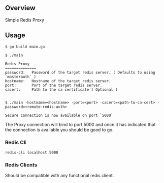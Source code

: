 ## Overview
Simple Redis Proxy


## Usage

```
$ go build main.go

$ ./main

Redis Proxy
==============
password:   Password of the target redis server. ( Defaults to using `masterauth` )
hostname:   Hostname of the target redis server.
port:       Port of the target redis server.
cacert:     Path to the ca certificate ( Optional )


$ ./main -hostname=<hostname> -port=<port> -cacert=<path-to-ca-cert> -password=<remote-redis-auth>

Secure connection is now available on port `5000`

```

The Proxy connection will bind to port 5000 and once it has indicated that the connection is available you should be good to go. 


### Redis Cli
```
redis-cli localhost 5000
```


### Redis Clients

Should be compatible with any functional redis client.
